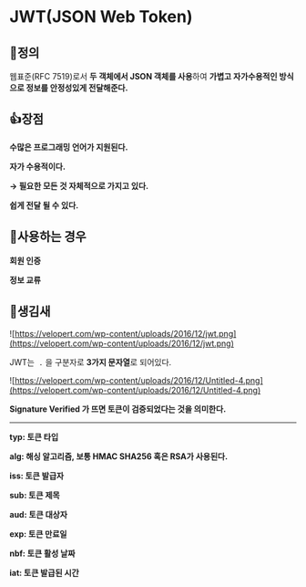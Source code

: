 # JWT(JSON Web Token)

## 📌정의

웹표준(RFC 7519)로서 **두 객체에서 JSON 객체를 사용**하여 **가볍고 자가수용적인 방식으로 정보를 안정성있게 전달해준다.**

## 👍장점

**수많은 프로그래밍 언어가 지원된다.**

**자가 수용적이다.**

**→ 필요한 모든 것 자체적으로 가지고 있다.**

**쉽게 전달 될 수 있다.**

## 📄사용하는 경우

**회원 인증**

**정보 교류**

## 📄생김새

![https://velopert.com/wp-content/uploads/2016/12/jwt.png](https://velopert.com/wp-content/uploads/2016/12/jwt.png)

JWT는  `.` 을 구분자로 **3가지 문자열**로 되어있다. 

![https://velopert.com/wp-content/uploads/2016/12/Untitled-4.png](https://velopert.com/wp-content/uploads/2016/12/Untitled-4.png)

**Signature Verified 가 뜨면 토큰이 검증되었다는 것을 의미한다.**

---

**typ: 토큰 타입**

**alg: 해싱 알고리즘, 보통 HMAC SHA256 혹은 RSA가 사용된다.**

**iss: 토큰 발급자**

**sub: 토큰 제목**

**aud: 토큰 대상자**

**exp: 토큰 만료일**

**nbf: 토큰 활성 날짜**

**iat: 토큰 발급된 시간**
